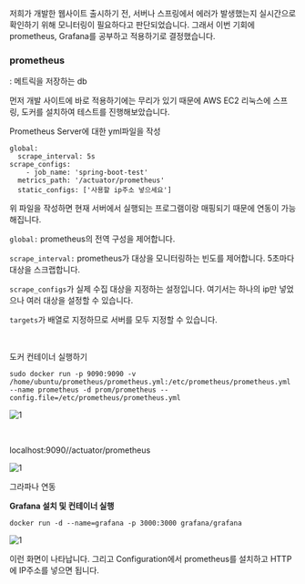 저희가 개발한 웹사이트 출시하기 전, 서버나 스프링에서 에러가 발생했는지 실시간으로 확인하기 위해 모니터링이 필요하다고 판단되었습니다. 
그래서 이번 기회에 prometheus, Grafana를 공부하고 적용하기로 결정했습니다. 

### prometheus

: 메트릭을 저장하는 db

먼저 개발 사이트에 바로 적용하기에는 무리가 있기 때문에 AWS EC2 리눅스에 스프링, 도커를 설치하여 테스트를 진행해보았습니다.

Prometheus Server에 대한 yml파일을 작성

```
global:
  scrape_interval: 5s
scrape_configs:
	- job_name: 'spring-boot-test'
  metrics_path: '/actuator/prometheus'
  static_configs: ['사용할 ip주소 넣으세요']
```

위 파일을 작성하면 현재 서버에서 실행되는 프로그램이랑 매핑되기 때문에 연동이 가능해집니다. 

`global:` prometheus의 전역 구성을 제어합니다. 

`scrape_interval:` prometheus가 대상을 모니터링하는 빈도를 제어합니다. 5초마다 대상을 스크랩합니다.  

`scrape_configs`가 실제 수집 대상을 지정하는 설정입니다. 여기서는 하나의 ip만 넣었으나 여러 대상을 설정할 수 있습니다. 

`targets`가 배열로 지정하므로 서버를 모두 지정할 수 있습니다.

<br>

도커 컨테이너 실행하기 

```
sudo docker run -p 9090:9090 -v /home/ubuntu/prometheus/prometheus.yml:/etc/prometheus/prometheus.yml --name prometheus -d prom/prometheus --config.file=/etc/prometheus/prometheus.yml
```

![1](https://github.com/greeneryjin/Engineering-Blog/assets/87289562/f75d2a72-c01d-4d08-b5da-0f3a1ccc8a29)


<Br>


localhost:9090//actuator/prometheus

![1](https://github.com/greeneryjin/Engineering-Blog/assets/87289562/ec395798-3cd1-421b-a679-2ee67e47c24e)


그라파나 연동

**Grafana 설치 및 컨테이너 실행** 

```
docker run -d --name=grafana -p 3000:3000 grafana/grafana
```

![1](https://github.com/greeneryjin/Engineering-Blog/assets/87289562/a2bb06f3-4df2-49dd-98f3-5c8e326731e8)

이런 화면이 나타납니다. 그리고 Configuration에서 prometheus를 설치하고 HTTP에 IP주소를 넣으면 됩니다. 


